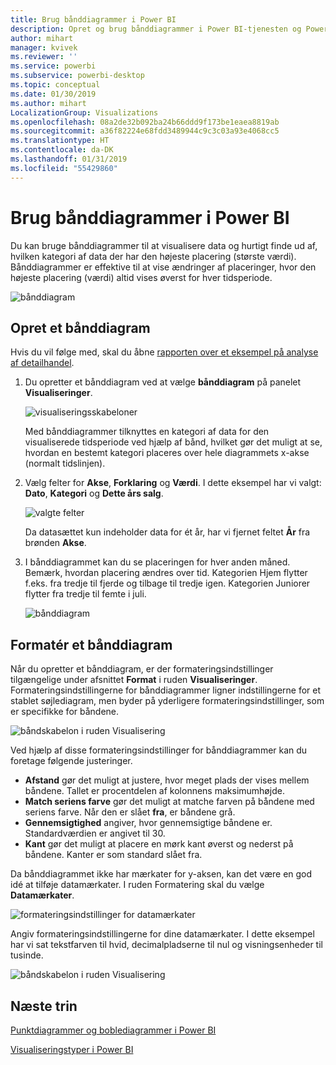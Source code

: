 ```yaml
---
title: Brug bånddiagrammer i Power BI
description: Opret og brug bånddiagrammer i Power BI-tjenesten og Power BI Desktop
author: mihart
manager: kvivek
ms.reviewer: ''
ms.service: powerbi
ms.subservice: powerbi-desktop
ms.topic: conceptual
ms.date: 01/30/2019
ms.author: mihart
LocalizationGroup: Visualizations
ms.openlocfilehash: 08a2de32b092ba24b66ddd9f173be1eaea8819ab
ms.sourcegitcommit: a36f82224e68fdd3489944c9c3c03a93e4068cc5
ms.translationtype: HT
ms.contentlocale: da-DK
ms.lasthandoff: 01/31/2019
ms.locfileid: "55429860"
---
```

# <a name="use-ribbon-charts-in-power-bi"></a>Brug bånddiagrammer i Power BI
Du kan bruge bånddiagrammer til at visualisere data og hurtigt finde ud af, hvilken kategori af data der har den højeste placering (største værdi). Bånddiagrammer er effektive til at vise ændringer af placeringer, hvor den højeste placering (værdi) altid vises øverst for hver tidsperiode. 

![bånddiagram](media/desktop-ribbon-charts/ribbon-charts_01.png)

## <a name="create-a-ribbon-chart"></a>Opret et bånddiagram
Hvis du vil følge med, skal du åbne [rapporten over et eksempel på analyse af detailhandel](../sample-retail-analysis.md). 

1. Du opretter et bånddiagram ved at vælge **bånddiagram** på panelet **Visualiseringer**.

    ![visualiseringsskabeloner](media/desktop-ribbon-charts/ribbon-charts_02.png)

    Med bånddiagrammer tilknyttes en kategori af data for den visualiserede tidsperiode ved hjælp af bånd, hvilket gør det muligt at se, hvordan en bestemt kategori placeres over hele diagrammets x-akse (normalt tidslinjen).

2. Vælg felter for **Akse**, **Forklaring** og **Værdi**.  I dette eksempel har vi valgt: **Dato**, **Kategori** og **Dette års salg**.  

    ![valgte felter](media/desktop-ribbon-charts/power-bi-ribbon-values.png)

    Da datasættet kun indeholder data for ét år, har vi fjernet feltet **År** fra brønden **Akse**. 

3. I bånddiagrammet kan du se placeringen for hver anden måned. Bemærk, hvordan placering ændres over tid.  Kategorien Hjem flytter f.eks. fra tredje til fjerde og tilbage til tredje igen. Kategorien Juniorer flytter fra tredje til femte i juli. 

    ![bånddiagram](media/desktop-ribbon-charts/power-bi-ribbon.png)

## <a name="format-a-ribbon-chart"></a>Formatér et bånddiagram
Når du opretter et bånddiagram, er der formateringsindstillinger tilgængelige under afsnittet **Format** i ruden **Visualiseringer**. Formateringsindstillingerne for bånddiagrammer ligner indstillingerne for et stablet søjlediagram, men byder på yderligere formateringsindstillinger, som er specifikke for båndene.

![båndskabelon i ruden Visualisering](media/desktop-ribbon-charts/power-bi-format-ribbon.png)

Ved hjælp af disse formateringsindstillinger for bånddiagrammer kan du foretage følgende justeringer.

* **Afstand** gør det muligt at justere, hvor meget plads der vises mellem båndene. Tallet er procentdelen af kolonnens maksimumhøjde.
* **Match seriens farve** gør det muligt at matche farven på båndene med seriens farve. Når den er slået **fra**, er båndene grå.
* **Gennemsigtighed** angiver, hvor gennemsigtige båndene er. Standardværdien er angivet til 30.
* **Kant** gør det muligt at placere en mørk kant øverst og nederst på båndene. Kanter er som standard slået fra.

Da bånddiagrammet ikke har mærkater for y-aksen, kan det være en god idé at tilføje datamærkater. I ruden Formatering skal du vælge **Datamærkater**. 

![formateringsindstillinger for datamærkater](media/desktop-ribbon-charts/power-bi-labels.png)

Angiv formateringsindstillingerne for dine datamærkater.  I dette eksempel har vi sat tekstfarven til hvid, decimalpladserne til nul og visningsenheder til tusinde. 

![båndskabelon i ruden Visualisering](media/desktop-ribbon-charts/power-bi-data-labels.png)

## <a name="next-steps"></a>Næste trin

[Punktdiagrammer og boblediagrammer i Power BI](power-bi-visualization-scatter.md)

[Visualiseringstyper i Power BI](power-bi-visualization-types-for-reports-and-q-and-a.md)